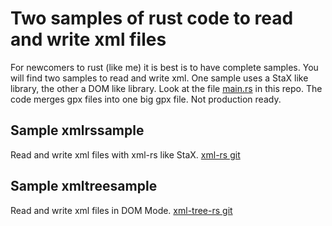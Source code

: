 # Two samples of rust code to read and write xml files

For newcomers to rust (like me) it is best is to have complete samples. You will find two samples to read and write xml. One sample uses a StaX like library, the other a DOM like library. Look at the file [main.rs](main.rs) in this repo. The code merges gpx files into one big gpx file. Not production ready.

## Sample xmlrssample

Read and write xml files with xml-rs like StaX. [xml-rs git](https://github.com/netvl/xml-rs/blob/master/Readme.md)

## Sample xmltreesample

Read and write xml files in DOM Mode. [xml-tree-rs git](]https://github.com/eminence/xmltree-rs)